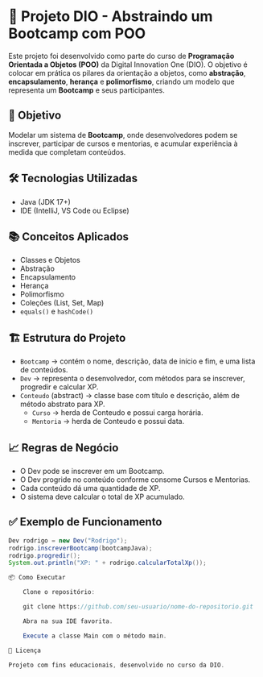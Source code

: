 # 🚀 Projeto DIO - Abstraindo um Bootcamp com POO

Este projeto foi desenvolvido como parte do curso de **Programação Orientada a Objetos (POO)** da Digital Innovation One (DIO). O objetivo é colocar em prática os pilares da orientação a objetos, como **abstração**, **encapsulamento**, **herança** e **polimorfismo**, criando um modelo que representa um **Bootcamp** e seus participantes.

## 🧠 Objetivo

Modelar um sistema de **Bootcamp**, onde desenvolvedores podem se inscrever, participar de cursos e mentorias, e acumular experiência à medida que completam conteúdos.

## 🛠️ Tecnologias Utilizadas

- Java (JDK 17+)
- IDE (IntelliJ, VS Code ou Eclipse)

## 📚 Conceitos Aplicados

- Classes e Objetos
- Abstração
- Encapsulamento
- Herança
- Polimorfismo
- Coleções (List, Set, Map)
- `equals()` e `hashCode()`

## 🏗️ Estrutura do Projeto

- `Bootcamp` → contém o nome, descrição, data de início e fim, e uma lista de conteúdos.
- `Dev` → representa o desenvolvedor, com métodos para se inscrever, progredir e calcular XP.
- `Conteudo` (abstract) → classe base com título e descrição, além de método abstrato para XP.
    - `Curso` → herda de Conteudo e possui carga horária.
    - `Mentoria` → herda de Conteudo e possui data.

## 📈 Regras de Negócio

- O Dev pode se inscrever em um Bootcamp.
- O Dev progride no conteúdo conforme consome Cursos e Mentorias.
- Cada conteúdo dá uma quantidade de XP.
- O sistema deve calcular o total de XP acumulado.

## ✅ Exemplo de Funcionamento

```java
Dev rodrigo = new Dev("Rodrigo");
rodrigo.inscreverBootcamp(bootcampJava);
rodrigo.progredir();
System.out.println("XP: " + rodrigo.calcularTotalXp());

📦 Como Executar

    Clone o repositório:

    git clone https://github.com/seu-usuario/nome-do-repositorio.git

    Abra na sua IDE favorita.

    Execute a classe Main com o método main.

📝 Licença

Projeto com fins educacionais, desenvolvido no curso da DIO.